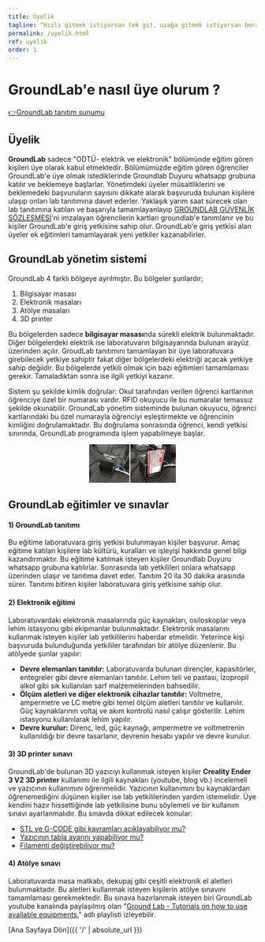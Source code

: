 ```yaml
---
title: Üyelik
tagline: “Hızlı gitmek istiyorsan tek git, uzağa gitmek istiyorsan beraber...”
permalink: /uyelik.html
ref: uyelik
order: 1
---
```

<h1>GroundLab'e nasıl üye olurum ?</h1>

[👉GroundLab tanıtım sunumu](https://www.youtube.com/watch?v=ySYRfXMPcYs)

<h2> Üyelik</h2>

**GroundLab** sadece "ODTÜ- elektrik ve elektronik" bölümünde eğitim gören kişileri üye olarak kabul etmektedir. Bölümümüzde eğitim gören öğrenciler GroundLab'e üye olmak istediklerinde Groundlab Duyuru whatsapp grubuna katılır ve beklemeye başlarlar. Yönetimdeki üyeler müsaitliklerini ve beklemedeki başvuruların sayısını dikkate alarak başvuruda bulunan kişilere ulaşıp onları lab tanıtımına davet ederler. Yaklaşık yarım saat sürecek olan lab tanıtımına katılan ve başarıyla tamamlayanlayıp [GROUNDLAB GÜVENLİK SÖZLEŞMESİ](https://docs.google.com/document/d/1UKTl5FFHKwNnq9uGve5rbhPGHiEqvrpJyYHRkwj5hcw/edit?usp=sharing)'ni imzalayan öğrencilerin kartları groundlab'e tanımlanır ve bu kişiler GroundLab'e giriş yetkisine sahip olur. GroundLab'e giriş yetkisi alan üyeler ek eğitimleri tamamlayarak yeni yetkiler kazanabilirler.

<h2> GroundLab yönetim sistemi</h2>

GroundLab 4 farklı bölgeye ayrılmıştır. Bu bölgeler şunlardır;

1. Bilgisayar masası
2. Elektronik masaları
3. Atölye masaları
4. 3D printer

Bu bölgelerden sadece **bilgisayar masası**nda sürekli elektrik bulunmaktadır. Diğer bölgelerdeki elektrik ise laboratuvarın bilgisayarında bulunan arayüz üzerinden açılır. GroudLab tanıtımını tamamlayan bir üye laboratuvara girebilecek yetkiye sahiptir fakat diğer bölgelerdeki elektriği açacak yetkiye sahip değildir. Bu bölgelerde yetkili olmak için bazı eğitimleri tamamlaması gerekir. Tamaladıktan sonra ise ilgili yetkiyi kazanır.

Sistem şu şekilde kimlik doğrular: Okul tarafından verilen öğrenci kartlarının öğrenciye özel bir numarası vardır. RFID okuyucu ile bu numaralar temassız şekilde okunabilir. GroundLab yönetim sisteminde bulunan okuyucu, öğrenci kartlarındaki bu özel numarayla öğrenciyi eşleştirmekte ve öğrencinin kimliğini doğrulamaktadır. Bu doğrulama sonrasında öğrenci, kendi yetkisi sınırında, GroundLab programında işlem yapabilmeye başlar.

<p align="center" width="100%">   
   <img width="35%" src="/assets/groundlab_kart_okuyucu.png"  > <b> </b>
</p>


<h2> GroundLab eğitimler ve sınavlar</h2>

<h4>1) GroundLab tanıtımı </h4>

Bu eğitime laboratuvara giriş yetkisi bulunmayan kişiler başvurur. Amaç eğitime katılan kişilere lab kültürü, kuralları ve işleyişi hakkında genel bilgi kazandırmaktır.  Bu eğitime katılmak isteyen kişiler Groundlab Duyuru whatsapp grubuna katılırlar. Sonrasında lab yetkilileri onlara whatsapp üzerinden ulaşır ve tanıtıma davet eder. Tanıtım 20 ila 30 dakika arasında sürer. Tanıtımı bitiren kişiler laboratuvara giriş yetkisine sahip olur.

<h4>2) Elektronik eğitimi </h4>

Laboratuvardaki elektronik masalarında güç kaynakları, osiloskoplar veya lehim istasyonu gibi ekipmanlar bulunmaktadır. Elektronik masalarını kullanmak isteyen kişiler lab yetkililerini haberdar etmelidir. Yeterince kişi başvuruda bulunduğunda yetkililer tarafından bir atölye düzenlenir. Bu atölyede şunlar yapılır:

* **Devre elemanları tanıtılır:** Laboratuvarda bulunan dirençler, kapasitörler, entegreler gibi devre elemanları tanıtılır. Lehim teli ve pastası, İzopropil alkol gibi sık kullanılan sarf malzemelerinden bahsedilir.
* **Ölçüm aletleri ve diğer elektronik cihazlar tanıtılır:** Voltmetre, ampermetre ve LC metre gibi temel ölçüm aletleri tanıtılır ve kullanılır. Güç kaynaklarının voltaj ve akım kontrolü nasıl çalışır gösterilir. Lehim istasyonu kullanılarak lehim yapılır.
* **Devre kurulur:** Direnç, led, güç kaynağı, ampermetre ve voltmetrenin kullanıldığı bir devre tasarlanır, devrenin hesabı yapılır ve devre kurulur.

<h4>3) 3D printer sınavı </h4>

GroundLab'de bulunan 3D yazıcıyı kullanmak isteyen kişiler **Creality Ender 3 V2 3D printer** kullanımı ile ilgili kaynakları (youtube, blog vb.) incelemeli ve  yazıcının kullanımını öğrenmelidir. Yazıcının kullanımını bu kaynaklardan öğrenemediğini düşünen kişiler ise lab yetkililerinden yardım istemelidir. Üye kendini hazır hissettiğinde lab yetkilisine bunu söylemeli ve bir kullanım sınavı ayarlanmalıdır. Bu sınavda dikkat edilecek konular:

* [STL ve G-CODE gibi kavramları açıklayabiliyor mu?](https://www.youtube.com/watch?v=9PnYpKCu5B0)
* [Yazıcının tabla ayarını yapabiliyor mu?](https://www.youtube.com/watch?v=avR-O7uK9gc)
* [Filamenti değiştirebiliyor mu? ](https://youtu.be/4u_5rD-eYq4)

<h4>4) Atölye sınavı </h4>

Laboratuvarda masa matkabı, dekupaj gibi çeşitli elektronik el aletleri bulunmaktadır. Bu aletleri kullanmak isteyen kişilerin atölye sınavını tamamlaması gerekmektedir. Bu sınava hazırlanmak isteyen biri GroundLab youtube kanalında paylaşılmış olan "[Ground Lab - Tutorials on how to use available equipments.](https://www.youtube.com/watch?v=42mhPs9hhWk&list=PL1yz4xQJwGLwMurKDHjZWEhF8jgGcLHv_)" adlı playlisti izleyebilir.

[Ana Sayfaya Dön]({{ '/' | absolute_url }})
